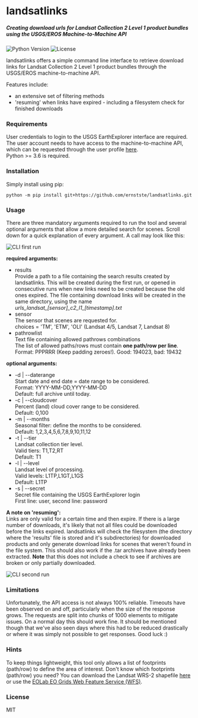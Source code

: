 # landsatlinks


##### Creating download urls for Landsat Collection 2 Level 1 product bundles using the USGS/EROS Machine-to-Machine API
![Python Version](https://img.shields.io/badge/python-%3E=v3.6-blue)
![License](https://img.shields.io/badge/license-MIT-brightgreen) 

landsatlinks offers a simple command line interface to retrieve download links for Landsat Collection 2 Level 1 product bundles through the USGS/EROS machine-to-machine API.

Features include:
  - an extensive set of filtering methods
  - 'resuming' when links have expired - including a filesystem check for finished downloads


### Requirements
User credentials to login to the USGS EarthExplorer interface are required. The user account needs to have access to the machine-to-machine API, which can be requested through the user profile [here](https://ers.cr.usgs.gov/profile/access).\
Python >= 3.6 is required.


### Installation
Simply install using pip:
```
python -m pip install git+https://github.com/ernstste/landsatlinks.git
```

### Usage
There are three mandatory arguments required to run the tool and several optional arguments that allow a more detailed search for scenes. Scroll down for a quick explanation of every argument. A call may look like this:

![CLI first run](https://raw.githubusercontent.com/ernstste/landsatlinks/master/demo/first_run.gif)


__required arguments:__
- results\
  Provide a path to a file containing the search results created by landsatlinks. This will be created during the first run, or opened in consecutive runs when new links need to be created because the old ones expired. The file containing download links will be created in the same directory, using the name _urls\_landsat\_[sensor]\_c2\_l1\_[timestamp].txt_
- sensor\
  The sensor that scenes are requested for.\
  choices = 'TM', 'ETM', 'OLI' (Landsat 4/5, Landsat 7, Landsat 8)
- pathrowlist\
  Text file containing allowed pathrows combinations\
  The list of allowed paths/rows must contain __one path/row per line__.\
  Format: PPPRRR (Keep padding zeroes!). Good: 194023, bad: 19432

__optional arguments:__
- -d | --daterange\
  Start date and end date = date range to be considered.\
  Format: YYYY-MM-DD,YYYY-MM-DD\
  Default: full archive until today.
- -c | --cloudcover\
  Percent (land) cloud cover range to be considered.\
  Default: 0,100
- -m | --months\
  Seasonal filter: define the months to be considered.\
  Default: 1,2,3,4,5,6,7,8,9,10,11,12
- -t | --tier\
  Landsat collection tier level.\
  Valid tiers: T1,T2,RT\
  Default: T1
- -l | --level\
  Landsat level of processing.\
  Valid levels: L1TP,L1GT,L1GS\
  Default: L1TP
- -s | --secret\
  Secret file containing the USGS EarthExplorer login\
  First line: user, second line: password

__A note on 'resuming':__\
Links are only valid for a certain time and then expire. If there is a large number of downloads, it's likely that not all files could be downloaded before the links expired. landsatlinks will check the filesystem (the directory where the 'results' file is stored and it's subdirectories) for downloaded products and only generate download links for scenes that weren't found in the file system. This should also work if the .tar archives have already been extracted. __Note__ that this does not include a check to see if archives are broken or only partially downloaded.

![CLI second run](https://raw.githubusercontent.com/ernstste/landsatlinks/master/demo/consecutive_run.gif)


### Limitations
Unfortunately, the API access is not always 100% reliable. Timeouts have been observed on and off, particularly when the size of the response grows. The requests are split into chunks of 1000 elements to mitigate issues. On a normal day this should work fine. It should be mentioned though that we've also seen days where this had to be reduced drastically or where it was simply not possible to get responses. Good luck :)


### Hints
To keep things lightweight, this tool only allows a list of footprints (path/row) to define the area of interest. Don't know which footprints (path/row) you need? You can download the Landsat WRS-2 shapefile [here](https://www.usgs.gov/media/files/landsat-wrs-2-descending-path-row-shapefile) or use the [EOLab EO Grids Web Feature Service (WFS)](https://ows.geo.hu-berlin.de/services/eo-grids/).

### License
MIT